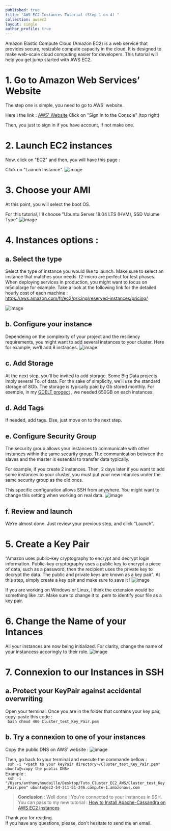 ```yaml
---
published: true
title: "AWS EC2 Instances Tutorial (Step 1 on 4) "
collection: awsec2
layout: single
author_profile: true
---
```


Amazon Elastic Compute Cloud (Amazon EC2) is a web service that provides secure, resizable compute capacity in the cloud. It is designed to make web-scale cloud computing easier for developers. This tutorial will help you get jump started with AWS EC2. 


# 1. Go to Amazon Web Services’ Website

The step one is simple, you need to go to AWS' website.

Here i the link :  <span style="color:blue">[AWS' Website](https://aws.amazon.com/fr/console/)</span>
Click on "Sign In to the Console" (top right)

Then, you just to sign in if you have account, if not make one.

# 2. Launch EC2 instances 

Now, click on "EC2" and then, you will have this page : 

Click on "Launch Instance".
![image](https://AnthonyHoudaille.github.io/images/EC2_launch_instances.png)


# 3. Choose your AMI

At this point, you will select the boot OS.  

For this tutorial, I'll choose "Ubuntu Server 18.04 LTS (HVM), SSD Volume Type"
![image](https://AnthonyHoudaille.github.io/images/EC2_launch_Ubuntu.png)

# 4. Instances options :

## a. Select the type 

Select the type of instance you would like to launch. Make sure to select an instance that matches your needs. t2-micro are perfect for test phases. When deploying services in production, you might want to focus on m5d.xlarge for example. Take a look at the following link for the detailed hourly cost of each machine : https://aws.amazon.com/fr/ec2/pricing/reserved-instances/pricing/
  
![image](https://AnthonyHoudaille.github.io/images/EC2_launch_t2micro.png)

## b. Configure your instance 

Dependeing on the complexity of your project and the resiliency requirements, you might want to add several instances to your cluster. Here for example, we’ll add 8 instances.
![image](https://AnthonyHoudaille.github.io/images/EC2_number.png)

## c. Add Storage

At the next step, you’ll be invited to add storage. Some Big Data projects imply several To. of data. For the sake of simplicity, we’ll use the standard storage of 8Gb. The storage is typically paid by Gb stored monthly.
For exemple, in my <span style="color:blue">[GDELT progect](https://aws.amazon.com/fr/console/)</span> , we needed 650GB on each instances.   

## d. Add Tags

 If needed, add tags. Else, just move on to the next step.

## e. Configure Security Group

The security group allows your instances to communicate with other instances within the same security group. The communication between the slaves and the master is essential to transfer data typically.

For example, if you create 2 instances. Then, 2 days later if you want to add some instances to your cluster, you must put your new intances under the same security group as the old ones.

This specific configuration allows SSH from anywhere. You might want to change this setting when working on real data.
![image](https://AnthonyHoudaille.github.io/images/EC2_security_group.png)

## f. Review and launch

We’re almost done. Just review your previous step, and click “Launch”.

# 5. Create a Key Pair 

“Amazon uses public–key cryptography to encrypt and decrypt login information. Public–key cryptography uses a public key to encrypt a piece of data, such as a password, then the recipient uses the private key to decrypt the data. The public and private keys are known as a key pair”. At this step, simply create a key pair and make sure to save it !
![image](https://AnthonyHoudaille.github.io/images/EC2_key_pair.png)

If you are working on Windows or Linux, I think the extension would be something like .txt. Make sure to change it to .pem to identify your file as a key pair.

# 6. Change the Name of your Intances 

All your instances are now being initialized. For clarity, change the name of your instancess accoringly to their role.
![image](https://AnthonyHoudaille.github.io/images/EC2_change_name.png)

# 7. Connexion to our Instances in SSH

## a. Protect your KeyPair against accidental overwriting

Open your terminal. Once you are in the folder that contains your key pair, copy-paste this code :   
``` bash chmod 400 Cluster_test_Key_Pair.pem```

## b. Try a connexion to one of your instances 

Copy the public DNS on AWS' website : 
![image](https://AnthonyHoudaille.github.io/images/EC2_copy_DNS.png)

Then, go back to your terminal and execute the commande bellow :  
``` ssh -i "<path to your keyPair directory>/Cluster_test_Key_Pair.pem" ubuntu@<copy the public DNS>```   
Example :   
``` ssh -i "/Users/anthonyhoudaille/Desktop/Tuto_Cluster_EC2_AWS/Cluster_test_Key_Pair.pem" ubuntu@ec2-54-211-51-246.compute-1.amazonaws.com```



> **Conclusion** : Well done ! You're connected to your instances in SSH.  
You can pass to my new tutorial : <span style="color:blue">[How to Install Apache-Cassandra on AWS EC2 Instances](https://anthonyhoudaille.github.io//awsec2/03_Cassandra_Tutorial/)</span>

Thank you for reading.  
If you have any questions, please, don't hesitate to send me an email.

